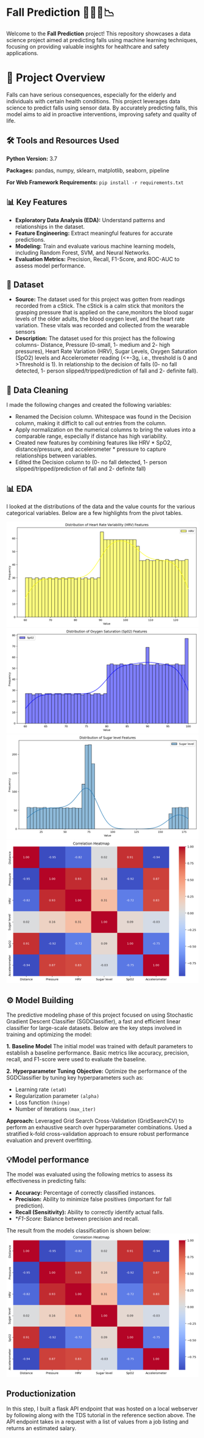 # Fall Prediction 🧑🏼‍🦯📉 
Welcome to the **Fall Prediction** project! This repository showcases a data science project aimed at predicting falls using machine learning techniques, focusing on providing valuable insights for healthcare and safety applications.


# 📌 Project Overview
Falls can have serious consequences, especially for the elderly and individuals with certain health conditions. This project leverages data science to predict falls using sensor data. By accurately predicting falls, this model aims to aid in proactive interventions, improving safety and quality of life.


## 🛠️ Tools and Resources Used 
**Python Version:** 3.7  

**Packages:** pandas, numpy, sklearn, matplotlib, seaborn, pipeline

**For Web Framework Requirements:**  ```pip install -r requirements.txt``` 

## 📊 Key Features

*   **Exploratory Data Analysis (EDA):** Understand patterns and relationships in the dataset.
*   **Feature Engineering:** Extract meaningful features for accurate predictions.
*   **Modeling:** Train and evaluate various machine learning models, including Random Forest, SVM, and Neural Networks.
*   **Evaluation Metrics:** Precision, Recall, F1-Score, and ROC-AUC to assess model performance.

## 📖 Dataset

*    **Source:** The dataset used for this project was gotten from readings recorded from a cStick. The cStick is a calm stick that monitors the grasping pressure that
is applied on the cane,monitors the blood sugar levels of the older adults, the blood oxygen level, and the heart rate variation. These vitals was recorded and collected from the wearable sensors 
*    **Description:** The dataset used for this project has the following columns- Distance, Pressure (0-small, 1- medium and 2- high pressures), Heart Rate Variation (HRV), Sugar Levels, Oxygen Saturation (SpO2) levels and Accelerometer reading (<+-3g, i.e., threshold is 0 and >Threshold is 1). In relationship to the decision of falls (0- no fall detected, 1- person slipped/tripped/prediction of fall and 2- definite fall).

## 🧹 Data Cleaning
I made the following changes and created the following variables:

*	Renamed the Decision column. Whitespace was found in the Decision column, making it difficlt to call out entries from the column. 
*	Apply normalization on the numerical columns to bring the values into a comparable range, especially if distance has high variability.
*	Created new features by combining features like HRV * SpO2, distance/pressure, and accelerometer * pressure to capture relationships between variables.
*   Edited the Decision column to (0- no fall detected, 1- person slipped/tripped/prediction of fall and 2- definite fall) 

## 📊 EDA
I looked at the distributions of the data and the value counts for the various categorical variables. Below are a few highlights from the pivot tables. 

![alt text](https://github.com/Evykings/Prediction-of-Elderly-Falls/blob/main/images/Distribution%20of%20HRV.png)
![alt text](https://github.com/Evykings/Prediction-of-Elderly-Falls/blob/main/images/Distribution%20of%20SpO2.png)
![alt text](https://github.com/Evykings/Prediction-of-Elderly-Falls/blob/main/images/Distribution%20of%20Sugar%20Level.png)
![alt text](https://github.com/Evykings/Prediction-of-Elderly-Falls/blob/main/images/correlation%20Heatmap.png)


## ⚙️ Model Building 

The predictive modeling phase of this project focused on using Stochastic Gradient Descent Classifier (SGDClassifier), a fast and efficient linear classifier for large-scale datasets. Below are the key steps involved in training and optimizing the model:

**1.**  **Baseline Model**
The initial model was trained with default parameters to establish a baseline performance.
Basic metrics like accuracy, precision, recall, and F1-score were used to evaluate the baseline.

**2.**  **Hyperparameter Tuning**
**Objective:** Optimize the performance of the SGDClassifier by tuning key hyperparameters such as:
  *  Learning rate  ```(eta0)``` 
  *  Regularization parameter  ```(alpha)``` 
  *  Loss function  ```(hinge)```
  *  Number of iterations  ```(max_iter)```

**Approach:**
Leveraged Grid Search Cross-Validation (GridSearchCV) to perform an exhaustive search over hyperparameter combinations.
Used a stratified k-fold cross-validation approach to ensure robust performance evaluation and prevent overfitting.

## 💡Model performance
The model was evaluated using the following metrics to assess its effectiveness in predicting falls:

* **Accuracy:** Percentage of correctly classified instances.
* **Precision:** Ability to minimize false positives (important for fall prediction).
* **Recall (Sensitivity):** Ability to correctly identify actual falls.
* **F1-Score:* Balance between precision and recall.

The result from the models classification is shown below:
![alt text](https://github.com/Evykings/Prediction-of-Elderly-Falls/blob/main/images/correlation%20Heatmap.png)


## Productionization 
In this step, I built a flask API endpoint that was hosted on a local webserver by following along with the TDS tutorial in the reference section above. The API endpoint takes in a request with a list of values from a job listing and returns an estimated salary. 


